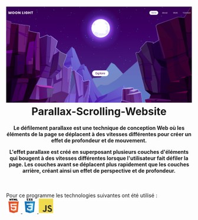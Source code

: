 <h1 align="center">
  <br>
  <a href="https://KevinTAZARO.github.io/Parallax-Scrolling-Website
/"><img src="readme-pic.png" width="900"></a>
  <br>
Parallax-Scrolling-Website
<br>
</h1>
<h4 align="center">Le défilement parallaxe est une technique de conception Web où les éléments de la page se déplacent à des vitesses différentes pour créer un effet de profondeur et de mouvement.

L'effet parallaxe est créé en superposant plusieurs couches d'éléments qui bougent à des vitesses différentes lorsque l'utilisateur fait défiler la page. Les couches avant se déplacent plus rapidement que les couches arrière, créant ainsi un effet de perspective et de profondeur.</h4>


<br><p align="left">Pour ce programme les technologies suivantes ont été utilisé : <br>
<a href="https://www.w3.org/html/" target="_blank" rel="noreferrer"> <img src="https://raw.githubusercontent.com/devicons/devicon/master/icons/html5/html5-original-wordmark.svg" alt="html5" width="40" height="40"/> </a>
<a href="https://www.w3schools.com/css/" target="_blank" rel="noreferrer"> <img src="https://raw.githubusercontent.com/devicons/devicon/master/icons/css3/css3-original-wordmark.svg" alt="css3" width="40" height="40"/> </a>
<a href="https://developer.mozilla.org/en-US/docs/Web/JavaScript" target="_blank" rel="noreferrer"> <img src="https://raw.githubusercontent.com/devicons/devicon/master/icons/javascript/javascript-original.svg" alt="javascript" width="40" height="40"/> </a>
